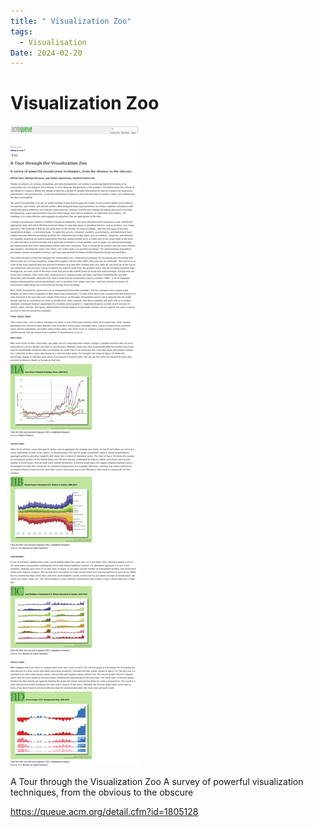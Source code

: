 ```yaml
---
title: " Visualization Zoo"
tags:
  - Visualisation
Date: 2024-02-20
---
```


# Visualization Zoo

![](../_asset/2024-02-20_visZoo_image_1.jpg)

A Tour through the Visualization Zoo
A survey of powerful visualization techniques, from the obvious to the obscure



<https://queue.acm.org/detail.cfm?id=1805128>
